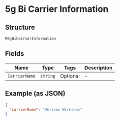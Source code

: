
# 5g Bi Carrier Information

## Structure

`M5gBiCarrierInformation`

## Fields

| Name | Type | Tags | Description |
|  --- | --- | --- | --- |
| `CarrierName` | `string` | Optional | - |

## Example (as JSON)

```json
{
  "carrierName": "Verizon Wireless"
}
```

